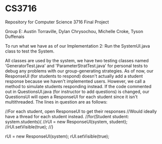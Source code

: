 CS3716
======

Repository for Computer Science 3716 Final Project

Group E:
Austin Torraville,
Dylan Chrysochou,
Michelle Croke,
Tyson Duffenais

To run what we have as of our Implementation 2:
Run the SystemUI.java class to test the System.

All classes are used by the system, we have two testing classes named 'GeneratorTest.java' and 
'ParameterStratTest.java' for personal tests to debug any problems with our group-generating strategies.
As of now, our ResponseUI (for students to respond) doesn't actually add a student response because 
we haven't implemented users. However, we call a method to simulate students responding instead.
If the code commented out in QuestionsUI.java (for instructor to add questions) is changed, our 
QuestionsUI will open a ResponseUI for each student since it isn't multithreaded. The lines in question 
are as follows:

//For each student, open ResponseUI to get their responses
//Would ideally have a thread for each student instead.
//for(Student student: system.students){
//rUI = new ResponseUI(system, student);
//rUI.setVisible(true);
//}

rUI = new ResponseUI(system);
rUI.setVisible(true);

